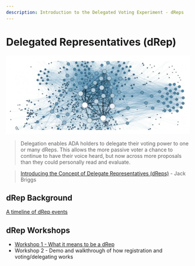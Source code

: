 ```yaml
---
description: Introduction to the Delegated Voting Experiment - dReps
---
```


# Delegated Representatives (dRep)

![](<../../.gitbook/assets/Screenshot 2022-05-28 083630.png>)

> Delegation enables ADA holders to delegate their voting power to one or many dReps. This allows the more passive voter a chance to continue to have their voice heard, but now across more proposals than they could personally read and evaluate.

> [Introducing the Concept of Delegate Representatives (dReps)](https://iohk.io/en/blog/posts/2022/04/11/introducing-the-concept-of-delegate-representatives-dreps/) - Jack Briggs

## dRep Background

[A timeline of dRep events](https://quality-assurance-dao.gitbook.io/community-governance-oversight/governance-processes/delegated-voting-drep/drep-timeline)

## dRep Workshops

* [Workshop 1 - What it means to be a dRep](https://quality-assurance-dao.gitbook.io/community-governance-oversight/governance-processes/delegated-voting-drep/workshop-1)
* Workshop 2 - Demo and walkthrough of how registration and voting/delegating works
